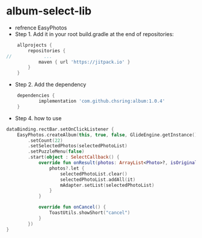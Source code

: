 # album-select-lib
- refrence EasyPhotos
- Step 1. Add it in your root build.gradle at the end of repositories:
```groovy
    allprojects {
        repositories {
//            ...
            maven { url 'https://jitpack.io' }
        }
    }
```

- Step 2. Add the dependency
```groovy
    dependencies {
            implementation 'com.github.chsring:album:1.0.4'
    }
```

- Step 4. how to use
```kotlin
dataBinding.rectBar.setOnClickListener {
    EasyPhotos.createAlbum(this, true, false, GlideEngine.getInstance())
        .setCount(22)
        .setSelectedPhotos(selectedPhotoList)
        .setPuzzleMenu(false)
        .start(object : SelectCallback() {
            override fun onResult(photos: ArrayList<Photo>?, isOriginal: Boolean) {
                photos?.let {
                    selectedPhotoList.clear()
                    selectedPhotoList.addAll(it)
                    mAdapter.setList(selectedPhotoList)
                }
            }

            override fun onCancel() {
                ToastUtils.showShort("cancel")
            }
        })
}
```